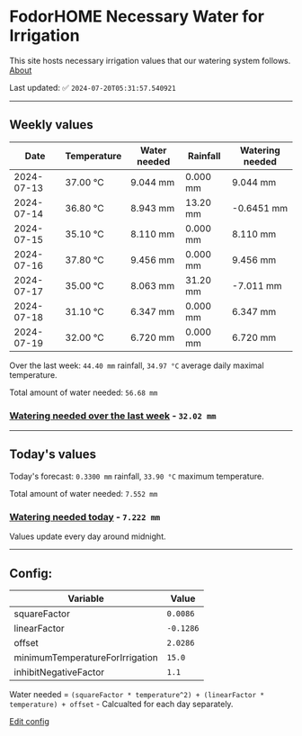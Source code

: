 # FodorHOME Necessary Water for Irrigation

This site hosts necessary irrigation values that our watering system follows. [About](https://github.com/redyau/irrigation)

Last updated: ✅ `2024-07-20T05:31:57.540921`

---

## Weekly values

| Date | Temperature | Water needed | Rainfall | Watering needed |
|-----|-----|-----|-----|-----|
| 2024-07-13 | 37.00 °C | 9.044 mm | 0.000 mm | 9.044 mm |
| 2024-07-14 | 36.80 °C | 8.943 mm | 13.20 mm | -0.6451 mm |
| 2024-07-15 | 35.10 °C | 8.110 mm | 0.000 mm | 8.110 mm |
| 2024-07-16 | 37.80 °C | 9.456 mm | 0.000 mm | 9.456 mm |
| 2024-07-17 | 35.00 °C | 8.063 mm | 31.20 mm | -7.011 mm |
| 2024-07-18 | 31.10 °C | 6.347 mm | 0.000 mm | 6.347 mm |
| 2024-07-19 | 32.00 °C | 6.720 mm | 0.000 mm | 6.720 mm |


Over the last week: `44.40 mm` rainfall, `34.97 °C` average daily maximal temperature.

Total amount of water needed: `56.68 mm`

### [Watering needed over the last week](lastweek.txt) - `32.02 mm`

---

## Today's values

Today's forecast: `0.3300 mm` rainfall, `33.90 °C` maximum temperature.

Total amount of water needed: `7.552 mm`

### [Watering needed today](today.txt) - `7.222 mm`

Values update every day around midnight.

---

## Config:

| Variable | Value |
|-----|-----|
| squareFactor | `0.0086` |
| linearFactor | `-0.1286` |
| offset | `2.0286` |
| minimumTemperatureForIrrigation | `15.0` |
| inhibitNegativeFactor | `1.1` |

Water needed = `(squareFactor * temperature^2) + (linearFactor * temperature) + offset` - Calcualted for each day separately.

[Edit config](https://github.com/RedyAu/irrigation/edit/main/config.json)
